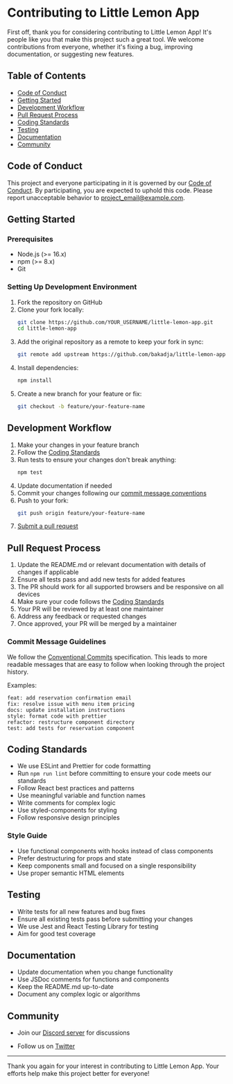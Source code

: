 # Contributing to Little Lemon App

First off, thank you for considering contributing to Little Lemon App! It's people like you that make this project such a great tool. We welcome contributions from everyone, whether it's fixing a bug, improving documentation, or suggesting new features.

## Table of Contents
- [Code of Conduct](#code-of-conduct)
- [Getting Started](#getting-started)
- [Development Workflow](#development-workflow)
- [Pull Request Process](#pull-request-process)
- [Coding Standards](#coding-standards)
- [Testing](#testing)
- [Documentation](#documentation)
- [Community](#community)

## Code of Conduct

This project and everyone participating in it is governed by our [Code of Conduct](./CODE_OF_CONDUCT.md). By participating, you are expected to uphold this code. Please report unacceptable behavior to [project_email@example.com](mailto:project_email@example.com).

## Getting Started

### Prerequisites
- Node.js (>= 16.x)
- npm (>= 8.x)
- Git

### Setting Up Development Environment

1. Fork the repository on GitHub
2. Clone your fork locally:
   ```bash
   git clone https://github.com/YOUR_USERNAME/little-lemon-app.git
   cd little-lemon-app
   ```
3. Add the original repository as a remote to keep your fork in sync:
   ```bash
   git remote add upstream https://github.com/bakadja/little-lemon-app.git
   ```
4. Install dependencies:
   ```bash
   npm install
   ```
5. Create a new branch for your feature or fix:
   ```bash
   git checkout -b feature/your-feature-name
   ```

## Development Workflow

1. Make your changes in your feature branch
2. Follow the [Coding Standards](#coding-standards)
3. Run tests to ensure your changes don't break anything:
   ```bash
   npm test
   ```
4. Update documentation if needed
5. Commit your changes following our [commit message conventions](#commit-message-guidelines)
6. Push to your fork:
   ```bash
   git push origin feature/your-feature-name
   ```
7. [Submit a pull request](#pull-request-process)

## Pull Request Process

1. Update the README.md or relevant documentation with details of changes if applicable
2. Ensure all tests pass and add new tests for added features
3. The PR should work for all supported browsers and be responsive on all devices
4. Make sure your code follows the [Coding Standards](#coding-standards)
5. Your PR will be reviewed by at least one maintainer
6. Address any feedback or requested changes
7. Once approved, your PR will be merged by a maintainer

### Commit Message Guidelines

We follow the [Conventional Commits](https://www.conventionalcommits.org/) specification. This leads to more readable messages that are easy to follow when looking through the project history.

Examples:
```
feat: add reservation confirmation email
fix: resolve issue with menu item pricing
docs: update installation instructions
style: format code with prettier
refactor: restructure component directory
test: add tests for reservation component
```

## Coding Standards

- We use ESLint and Prettier for code formatting
- Run `npm run lint` before committing to ensure your code meets our standards
- Follow React best practices and patterns
- Use meaningful variable and function names
- Write comments for complex logic
- Use styled-components for styling
- Follow responsive design principles

### Style Guide

- Use functional components with hooks instead of class components
- Prefer destructuring for props and state
- Keep components small and focused on a single responsibility
- Use proper semantic HTML elements

## Testing

- Write tests for all new features and bug fixes
- Ensure all existing tests pass before submitting your changes
- We use Jest and React Testing Library for testing
- Aim for good test coverage

## Documentation

- Update documentation when you change functionality
- Use JSDoc comments for functions and components
- Keep the README.md up-to-date
- Document any complex logic or algorithms

## Community

- Join our [Discord server](https://discord.gg/example) for discussions

- Follow us on [Twitter](https://twitter.com/example)

---

Thank you again for your interest in contributing to Little Lemon App. Your efforts help make this project better for everyone!
